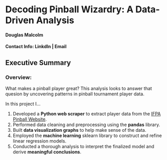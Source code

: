 # Decoding Pinball Wizardry: A Data-Driven Analysis
#### Douglas Malcolm
#### Contact Info: LinkdIn | Email

## Executive Summary
### Overview:
What makes a pinball player great? This analysis looks to answer that quesion by uncovering patterns in pinball tournament player data.

In this project I... 
1. Developed a **Python web scraper** to extract player data from the [IFPA Pinball Website](https://www.ifpapinball.com/).
2. Performed data cleaning and preprocessing using the **pandas** library.
3. Built **data visualization graphs** to help make sense of the data.
4. Employed the **machine learning** sklearn library to construct and refine linear regression models.
5. Conducted a thorough analysis to interpret the finalized model and derive **meaningful conclusions**. 
